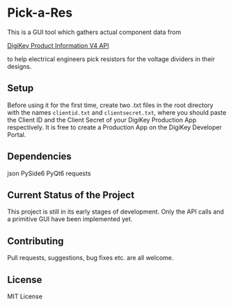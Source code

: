 # Pick-a-Res

This is a GUI tool which gathers actual component data from

[DigiKey Product Information V4 API](https://developer.digikey.com/products/product-information-v4)

to help electrical engineers pick resistors for the voltage dividers in their designs.

## Setup

Before using it for the first time, create two .txt files in the root directory with the names ```clientid.txt``` and ```clientsecret.txt```, where you should paste the Client ID and the Client Secret of your DigiKey Production App respectively. It is free to create a Production App on the DigiKey Developer Portal.

## Dependencies

json
PySide6
PyQt6
requests

## Current Status of the Project

This project is still in its early stages of development. Only the API calls and a primitive GUI have been implemented yet.

## Contributing

Pull requests, suggestions, bug fixes etc. are all welcome.

## License

MIT License